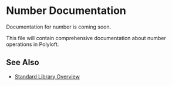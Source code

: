 # Number Documentation

Documentation for number is coming soon.

This file will contain comprehensive documentation about number operations in Polyloft.

## See Also

- [Standard Library Overview](overview.md)
